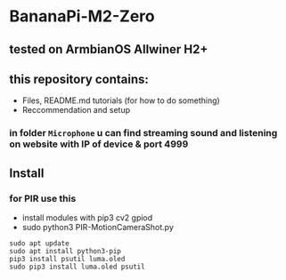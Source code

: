 # BananaPi-M2-Zero
## tested on ArmbianOS Allwiner H2+
## this repository contains:
- Files, README.md tutorials (for how to do something)
- Reccommendation and setup

### in folder ```Microphone``` u can find streaming sound and listening on website with IP of device & port 4999
## Install

### for PIR use this
- install modules with pip3 cv2 gpiod
- sudo python3 PIR-MotionCameraShot.py

```
sudo apt update
sudo apt install python3-pip
pip3 install psutil luma.oled
sudo pip3 install luma.oled psutil
```
